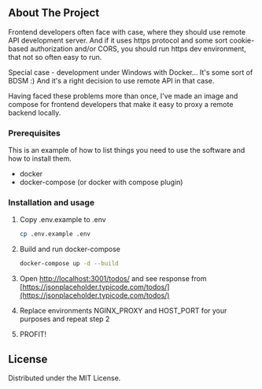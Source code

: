 <!-- ABOUT THE PROJECT -->
## About The Project

Frontend developers often face with case, where they should use remote API development server.
And if it uses https protocol and some sort cookie-based authorization and/or CORS, you should run https dev environment,
that not so often easy to run.

Special case - development under Windows with Docker... It's some sort of BDSM :)
And it's a right decision to use remote API in that case.

Having faced these problems more than once, I've made an image and compose for frontend developers that make it easy to proxy a remote backend locally.


### Prerequisites

This is an example of how to list things you need to use the software and how to install them.
* docker
* docker-compose (or docker with compose plugin)


### Installation and usage

1. Copy .env.example to .env
    ```sh
    cp .env.example .env
   ``` 

2. Build and run docker-compose
   ```sh
   docker-compose up -d --build
   ```
3. Open [http://localhost:3001/todos/](http://localhost:3001/todos/) and see response from [https://jsonplaceholder.typicode.com/todos/](https://jsonplaceholder.typicode.com/todos/)


4. Replace environments NGINX_PROXY and HOST_PORT for your purposes and repeat step 2


5. PROFIT!


<!-- LICENSE -->
## License

Distributed under the MIT License.

